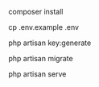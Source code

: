 composer install

cp .env.example .env

php artisan key:generate

php artisan migrate

php artisan serve
